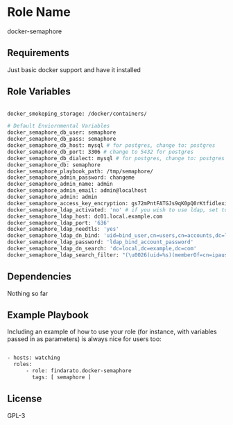 Role Name
=========

docker-semaphore

Requirements
------------

Just basic docker support and have it installed

Role Variables
--------------

```bash

docker_smokeping_storage: /docker/containers/

# Default Enviornmental Variables
docker_semaphore_db_user: semaphore
docker_semaphore_db_pass: semaphore
docker_semaphore_db_host: mysql # for postgres, change to: postgres
docker_semaphore_db_port: 3306 # change to 5432 for postgres
docker_semaphore_db_dialect: mysql # for postgres, change to: postgres
docker_semaphore_db: semaphore
docker_semaphore_playbook_path: /tmp/semaphore/
docker_semaphore_admin_password: changeme
docker_semaphore_admin_name: admin
docker_semaphore_admin_email: admin@localhost
docker_semaphore_admin: admin
docker_semaphore_access_key_encryption: gs72mPntFATGJs9qK0pQ0rKtfidlexiMjYCH9gWKhTU=
docker_semaphore_ldap_activated: 'no' # if you wish to use ldap, set to: 'yes' 
docker_semaphore_ldap_host: dc01.local.example.com
docker_semaphore_ldap_port: '636'
docker_semaphore_ldap_needtls: 'yes'
docker_semaphore_ldap_dn_bind: 'uid=bind_user,cn=users,cn=accounts,dc=local,dc=shiftsystems,dc=net'
docker_semaphore_ldap_password: 'ldap_bind_account_password'
docker_semaphore_ldap_dn_search: 'dc=local,dc=example,dc=com'
docker_semaphore_ldap_search_filter: "(\u0026(uid=%s)(memberOf=cn=ipausers,cn=groups,cn=accounts,dc=local,dc=example,dc=com))"

```

Dependencies
------------

Nothing so far

Example Playbook
----------------

Including an example of how to use your role (for instance, with variables passed in as parameters) is always nice for users too:

```bash

- hosts: watching
  roles:
      - role: findarato.docker-semaphore
        tags: [ semaphore ]

```

License
-------

GPL-3
